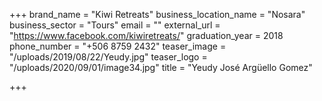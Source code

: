+++
brand_name = "Kiwi Retreats"
business_location_name = "Nosara"
business_sector = "Tours"
email = ""
external_url = "https://www.facebook.com/kiwiretreats/"
graduation_year = 2018
phone_number = "+506 8759 2432"
teaser_image = "/uploads/2019/08/22/Yeudy.jpg"
teaser_logo = "/uploads/2020/09/01/image34.jpg"
title = "Yeudy José Argüello Gomez"

+++
